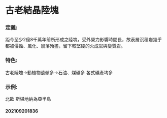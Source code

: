 # 古老結晶陸塊

### 定義:
距今至少2億8千萬年前所形成之陸塊，受外營力影響時間長，故表層沉積岩幾乎都被侵蝕、風化、崩落殆盡，留下較堅硬的火成岩與變質岩。
### 特色:
古老陸塊->動植物遺骸多->石油、煤礦多
各式礦產均多
### 示例:
北歐 斯堪地納為亞半島
#### 202109201836